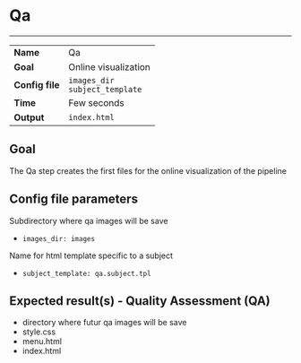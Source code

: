 # Qa
---

| | |
|---|---|
|**Name**        | Qa                                     |
|**Goal**        | Online visualization                   |
|**Config file** | `images_dir` <br />`subject_template`  |
|**Time**        | Few seconds         |
|**Output**      | `index.html`                                     |

## Goal

The Qa step creates the first files for the online visualization of the pipeline

## Config file parameters

Subdirectory where qa images will be save
- `images_dir: images`

Name for html template specific to a subject
- `subject_template: qa.subject.tpl`

## Expected result(s) - Quality Assessment (QA)

- directory where futur qa images will be save
- style.css
- menu.html
- index.html


